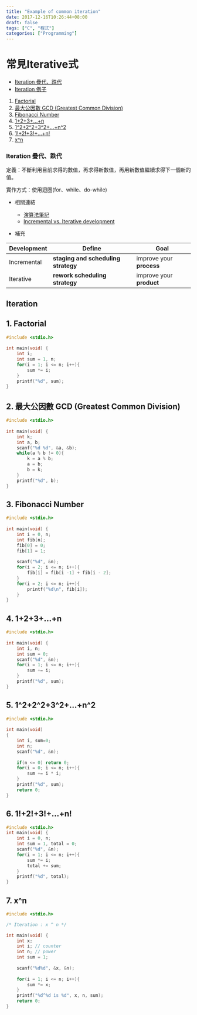 ```yaml
---
title: "Example of common iteration"
date: 2017-12-16T10:26:44+08:00
draft: false
tags: ["C", "程式"]
categories: ["Programming"]
---
```


# 常見Iterative式
* [Iteration 疊代、跌代](#0)
* [Iteration 例子](#0-1)
1. [Factorial](#1)
2. [最大公因數 GCD (Greatest Common Division)](#2)
3. [Fibonacci Number](#3)
4. [1+2+3+...+n](#4)
5. [1^2+2^2+3^2+...+n^2](#5)
6. [1!+2!+3!+…+n!](#6)
7. [x^n](#7)

### <a name="0">Iteration 疊代、跌代</a>
定義：不斷利用目前求得的數值，再求得新數值，再用新數值繼續求得下一個新的值。  

實作方式：使用迴圈(for、while、do-while)

* 相關連結  
	+ [演算法筆記](http://www.csie.ntnu.edu.tw/~u91029/AlgorithmDesign.html#4)   
	+ [Incremental vs. Iterative development](http://alistair.cockburn.us/Incremental+versus+iterative+development)  
	
* 補充  

Development | Define | Goal 
--- | --- | --- 
Incremental | **staging and scheduling strategy** | improve your **process** 
Iterative   | **rework scheduling strategy** | improve your **product** 

  
## <a name="0-1">Iteration </a>
  
## <a name="1">1. Factorial </a>
```C
#include <stdio.h>
 
int main(void) {
	int i;
	int sum = 1, n;
	for(i = 1; i <= n; i++){
		sum *= i;
	}
	printf("%d", sum);
}
```

## <a name="2">2. 最大公因數 GCD (Greatest Common Division)</a>
```C
#include <stdio.h>
 
int main(void) {
	int k; 
	int a, b;
	scanf("%d %d", &a, &b);
	while(a % b != 0){
		k = a % b;
		a = b;
		b = k;
	}
	printf("%d", b);
}
```

## <a name="3">3. Fibonacci Number</a>
```C
#include <stdio.h>
 
int main(void) {
	int i = 0, n;
	int fib[n];
	fib[0] = 0;
	fib[1] = 1;
 
	scanf("%d", &n);
	for(i = 2; i <= n; i++){
		fib[i] = fib[i -1] + fib[i - 2];	
	}
	for(i = 2; i <= n; i++){
		printf("%d\n", fib[i]);
	}
}
```

## <a name="4">4. 1+2+3+...+n</a>
```C
#include <stdio.h>
 
int main(void) {
	int i, n;
	int sum = 0;
	scanf("%d", &n);
	for(i = 1; i <= n; i++){
		sum += i;
	}
	printf("%d", sum);
}
```

## <a name="5">5. 1^2+2^2+3^2+...+n^2</a>
```C
#include <stdio.h>
 
int main(void)
{
    int i, sum=0;
    int n;
    scanf("%d", &n);
 
    if(n <= 0) return 0;
    for(i = 0; i <= n; i++){
    	sum += i * i;
    }
    printf("%d", sum);
    return 0;
}
```

## <a name="6">6. 1!+2!+3!+…+n!</a>
```C
#include <stdio.h>
int main(void) {
	int i = 0, n;
	int sum = 1, total = 0;
	scanf("%d", &n);
	for(i = 1; i <= n; i++){
		sum *= i;
		total += sum;
	}
	printf("%d", total);
}
```

## <a name="7">7. x^n</a>
```C
#include <stdio.h>

/* Iteration : x ^ n */

int main(void) {
	int x;
	int i; // counter
	int n; // power
	int sum = 1;
	
	scanf("%d%d", &x, &n);
	
	for(i = 1; i <= n; i++){
		sum *= x;
	}
	printf("%d^%d is %d", x, n, sum);
	return 0;
}
```